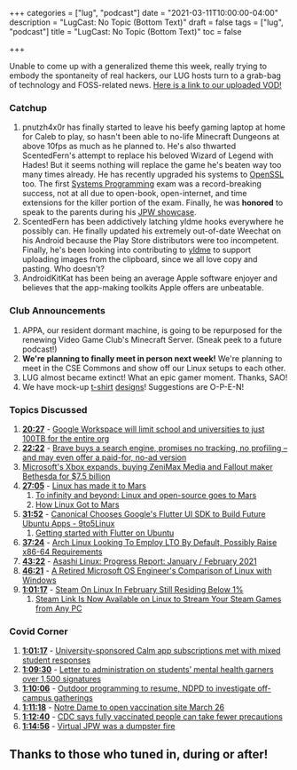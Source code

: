 +++
categories = ["lug", "podcast"]
date = "2021-03-11T10:00:00-04:00"
description = "LugCast: No Topic (Bottom Text)"
draft = false
tags = ["lug", "podcast"]
title = "LugCast: No Topic (Bottom Text)"
toc = false

+++

Unable to come up with a generalized theme this week, really trying to embody the spontaneity of real hackers, our LUG hosts turn to a grab-bag of technology and FOSS-related news. [Here is a link to our uploaded VOD!](https://youtu.be/3Y9-cYxeMP4)

<!--more-->

### Catchup
1. pnutzh4x0r has finally started to leave his beefy gaming laptop at home for Caleb to play, so hasn't been able to no-life Minecraft Dungeons at above 10fps as much as he planned to. He's also thwarted ScentedFern's attempt to replace his beloved Wizard of Legend with Hades! But it seems nothing will replace the game he's beaten way too many times already. He has recently upgraded his systems to [OpenSSL](https://www.openssl.org/) too. The first [Systems Programming](https://www3.nd.edu/~pbui/teaching/cse.20289.sp21/) exam was a record-breaking success, not at all due to open-book, open-internet, and time extensions for the killer portion of the exam. Finally, he was **honored** to speak to the parents during his [JPW showcase](https://jpw.nd.edu/events/2021/03/06/college-of-engineering/).
2. ScentedFern has been addictively latching yldme hooks everywhere he possibly can. He finally updated his extremely out-of-date Weechat on his Android because the Play Store distributors were too incompetent. Finally, he's been looking into contributing to [yldme](yld.me) to support uploading images from the clipboard, since we all love copy and pasting. Who doesn't?
3. AndroidKitKat has been being an average Apple software enjoyer and believes that the app-making toolkits Apple offers are unbeatable.

### Club Announcements
1. APPA, our resident dormant machine, is going to be repurposed for the renewing Video Game Club's Minecraft Server. (Sneak peek to a future podcast!)
2. **We're planning to finally meet in person next week!** We're planning to meet in the CSE Commons and show off our Linux setups to each other.
3. LUG almost became extinct! What an epic gamer moment. Thanks, SAO!
4. We have mock-up [t-shirt](https://yld.me/raw/aWkK.png) [designs](https://yld.me/raw/dD4t.png)! Suggestions are O-P-E-N!

### Topics Discussed

1. **[20:27](https://youtu.be/3Y9-cYxeMP4?t=1228)** - [Google Workspace will limit school and universities to just 100TB for the entire org](https://www.reddit.com/r/DataHoarder/comments/ludg7x/google_workspace_will_limit_school_and/?utm_name=iossmf)
2. **[22:22](https://youtu.be/3Y9-cYxeMP4?t=1342)** - [Brave buys a search engine, promises no tracking, no profiling – and may even offer a paid-for, no-ad version](https://www.theregister.com/2021/03/03/brave_buys_a_search_engine/)
3. [Microsoft's Xbox expands, buying ZeniMax Media and Fallout maker Bethesda for $7.5 billion](https://www.cnet.com/news/microsofts-xbox-expands-buying-zenimax-media-and-fallout-maker-bethesda-for-7-5-billion/)
4. **[27:05](https://youtu.be/3Y9-cYxeMP4?t=1625)** - [Linux has made it to Mars](https://www.theverge.com/2021/2/19/22291324/linux-perseverance-mars-curiosity-ingenuity)
      1. [To infinity and beyond: Linux and open-source goes to Mars](https://www.zdnet.com/article/to-infinity-and-beyond-linux-and-open-source-goes-to-mars/)
      2. [How Linux Got to Mars](https://linuxunplugged.com/396)
5. **[31:52](https://youtu.be/3Y9-cYxeMP4?t=1912)** - [Canonical Chooses Google's Flutter UI SDK to Build Future Ubuntu Apps - 9to5Linux](https://9to5linux.com/canonical-chooses-googles-flutter-ui-sdk-to-build-future-ubuntu-apps)
      1. [Getting started with Flutter on Ubuntu](https://ubuntu.com/blog/getting-started-with-flutter-on-ubuntu)
6. **[37:24](https://youtu.be/3Y9-cYxeMP4?t=2244)** - [Arch Linux Looking To Employ LTO By Default, Possibly Raise x86-64 Requirements](https://www.phoronix.com/scan.php?page=news_item&px=Arch-Linux-LTO-Proposed)
7. **[43:22](https://youtu.be/3Y9-cYxeMP4?t=2603)** - [Asashi Linux: Progress Report: January / February 2021](https://asahilinux.org/2021/03/progress-report-january-february-2021/)
8. **[46:21](https://youtu.be/3Y9-cYxeMP4?t=2781)** - [A Retired Microsoft OS Engineer's Comparison of Linux with Windows](https://tech.slashdot.org/story/21/03/07/2030221/a-retired-microsoft-os-engineers-comparison-of-linux-with-windows)
9. **[1:01:17](https://youtu.be/3Y9-cYxeMP4?t=3677)** - [Steam On Linux In February Still Residing Below 1%](https://www.phoronix.com/scan.php?page=news_item&px=Steam-Linux-February-2021)
      1. [Steam Link Is Now Available on Linux to Stream Your Steam Games from Any PC](https://9to5linux.com/steam-link-is-now-available-on-linux-to-stream-your-steam-games-on-any-device)

### Covid Corner
1. **[1:01:17](https://youtu.be/3Y9-cYxeMP4?t=4046)** - [University-sponsored Calm app subscriptions met with mixed student responses](https://ndsmcobserver.com/2021/02/university-sponsored-calm-app-subscriptions-met-with-mixed-student-responses/)
2. **[1:09:30](https://youtu.be/3Y9-cYxeMP4?t=4170)** - [Letter to administration on students’ mental health garners over 1,500 signatures](https://ndsmcobserver.com/2021/03/letter-to-administration-on-students-mental-health-garners-over-1500-signatures/)
3. **[1:10:06](https://youtu.be/3Y9-cYxeMP4?t=4206)** - [Outdoor programming to resume, NDPD to investigate off-campus gatherings](https://ndsmcobserver.com/2021/02/outdoor-programming-to-resume-ndpd-to-investigate-off-campus-gatherings/)
4. **[1:11:18](https://youtu.be/3Y9-cYxeMP4?t=4278)** - [Notre Dame to open vaccination site March 26](https://ndsmcobserver.com/2021/03/notre-dame-to-open-vaccination-site-march-26/)
5. **[1:12:40](https://youtu.be/3Y9-cYxeMP4?t=4360)** - [CDC says fully vaccinated people can take fewer precautions](https://www.axios.com/cdc-guidance-vaccinated-people-6765f100-683e-4a78-8e2c-1b573c5683b8.html)
6. **[1:14:56](https://youtu.be/3Y9-cYxeMP4?t=4496)** - [Virtual JPW was a dumpster fire](https://libredd.it/r/notredame/comments/lzty7w/virtual_jpw_was_a_dumpster_fire/)

## Thanks to those who tuned in, during or after!
